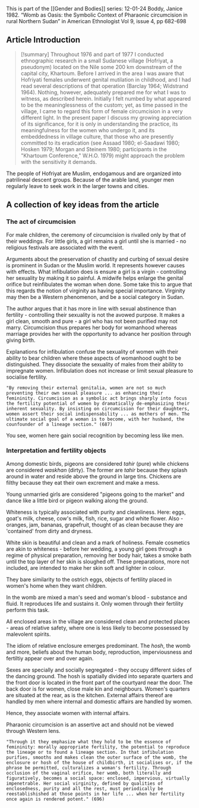 This is part of the [[Gender and Bodies]] series:
12-01-24
Boddy, Janice 1982. “Womb as Oasis: the Symbolic Context of Pharaonic circumcision in rural Northern Sudan” in American Ethnologist Vol 9, issue 4, pp 682-698
## Article Introduction

>[!summary]
>Throughout 1976 and part of 1977 I conducted ethnographic research in a small Sudanese village (Hofriyat, a pseudonym) located on the Nile some 200 km downstream of the capital city, Khartoum. Before I arrived in the area I was aware that Hofriyati females underwent genital mutilation in childhood, and I had read several descriptions of that operation (Barclay 1964; Widstrand 1964). Nothing, however, adequately prepared me for what I was to witness, as described herein. Initially I felt numbed by what appeared to be the meaninglessness of the custom; yet, as time passed in the village, I came to regard this form of female circumcision in a very different light. In the present paper I discuss my growing appreciation of its significance, for it is only in understanding the practice, its meaningfulness for the women who undergo it, and its embeddedness in village culture, that those who are presently committed to its eradication (see Assaad 1980; el-Saadawi 1980; Hosken 1979; Morgan and Steinem 1980; participants in the "Khartoum Conference," W.H.O. 1979) might approach the problem with the sensitivity it demands.

The people of Hofriyat are Muslim, endogamous and are organized into patrilineal descent groups. Because of the arable land, younger men regularly leave to seek work in the larger towns and cities.
## A collection of key ideas from the article

### The act of circumcision

For male children, the ceremony of circumcision is rivalled only by that of their weddings. For little girls, a girl remains a girl until she is married - no religious festivals are associated with the event. 

Arguments about the preservation of chastity and curbing of sexual desire is prominent in Sudan or the Muslim world. It represents however causes with effects. What infibulation does is ensure a girl is a virgin - controlling her sexuality by making it so painful. A midwife helps enlarge the genital orifice but reinfibulates the woman when done. Some take this to argue that this regards the notion of virginity as having special importance. Virginity may then be a Western phenomenon, and be a social category in Sudan.

The author argues that it has more in line with sexual abstinence than fertility - controlling their sexuality is not the avowed purpose. It makes a girl clean, smooth and pure - a girl who has not been purified may not marry. Circumcision thus prepares her body for womanhood whereas marriage provides her with the opportunity to advance her position through giving birth.

Explanations for infibulation confuse the sexuality of women with their ability to bear children where these aspects of womanhood ought to be distinguished. They dissociate the sexuality of males from their ability to impregnate women. Infibulation does not increase or limit sexual pleasure to socialise fertility.

```ad-quote
"By removing their external genitalia, women are not so much preventing their own sexual pleasure ... as enhancing their femininity. Circumcision as a symbolic act brings sharply into focus the fertility potential of women by dramatically de-emphasizing their inherent sexuality. By insisting on circumcision for their daughters, women assert their social indispensability ... as mothers of men. The ultimate social goal of a woman is to become, with her husband, the counfounder of a lineage section." (687)
```

You see, women here gain social recognition by becoming less like men. 

### Interpretation and fertility objects

Among domestic birds, pigeons are considered *tahir* (pure) while chickens are considered *waskhan* (dirty). The former are *tahir* because they splash around in water and reside above the ground in large tins. Chickens are filthy because they eat their own excrement and make a mess.

Young unmarried girls are considered "pigeons going to the market" and dance like a little bird or pigeon walking along the ground.

Whiteness is typically associated with purity and cleanliness. Here: eggs, goat's milk, cheese, cow's milk, fish, rice, sugar and white flower. Also - oranges, jam, bananas, grapefruit, thought of as clean because they are 'contained' from dirty and dryness.

White skin is beautiful and clean and a mark of holiness. Female cosmetics are akin to whiteness - before her wedding, a young girl goes through a regime of physical preparation, removing her body hair, takes a smoke bath until the top layer of her skin is sloughed off. These preparations, more not included, are intended to make her skin soft and lighter in colour.

They bare similarity to the ostrich eggs, objects of fertility placed in women's home when they want children.

In the womb are mixed a man's seed and woman's blood - substance and fluid. It reproduces life and sustains it. Only women through their fertility perform this task.

All enclosed areas in the village are considered clean and protected places - areas of relative safety, where one is less likely to become possessed by malevolent spirits.


The idiom of relative enclosure emerges predominant. The *hosh*, the womb and more, beliefs about the human body, reproduction, imperviousness and fertiltiy appear over and over again.

Sexes are specially and socially segregated - they occupy different sides of the dancing ground. The hosh is spatially divided into separate quarters and the front door is located in the front part of the courtyard near the door. The back door is for women, close male kin and neighbours. Women's quarters are situated at the rear, as is the kitchen. External affairs thereof are handled by men where internal and domestic affairs are handled by women.

Hence, they associate women with internal affairs.

Pharaonic circumcision is an assertive act and should not be viewed through Western lens.

```ad-tldr
"Through it they emphasize what they hold to be the essence of femininity: morally appropriate fertility, the potential to reproduce the lineage or to found a lineage section. In that infibulation purifies, smooths and makes clean the outer surface of the womb, the enclosure or hosh of the house of childbirth, it socialises or, if the phrase be permitted, culturalizes a woman's fertility. Through occlusion of the vaginal orifice, her womb, both literally and figuratively, becomes a social space: enclosed, impervious, virtually impenetrable. Her social virginity, defined by qualities of enclosedness, purity and all the rest, must periodically be reestablishished at those points in her life ... when her fertility once again is rendered potent." (696)
```
